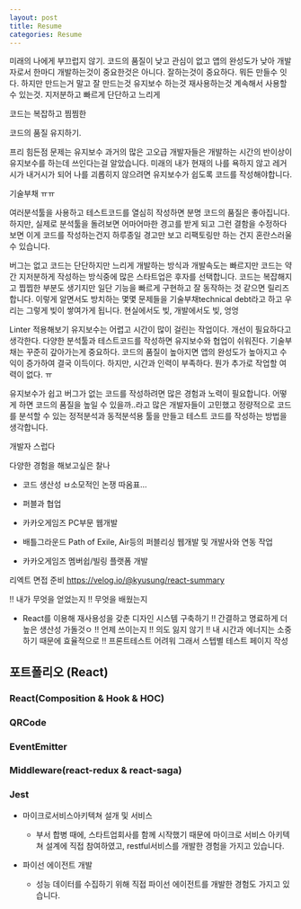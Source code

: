 ```yaml
---
layout: post
title: Resume
categories: Resume
---
```


미래의 나에게 부끄럽지 않기.
코드의 품질이 낮고 관심이 없고 앱의 완성도가 낮아
개발자로서 한마디
개발하는것이 중요한것은 아니다. 잘하는것이 중요하다.
뭐든 만들수 잇다. 하지만 만드는거 말고 잘 만드는것 유지보수 하는것 재사용하는것
계속해서 사용할수 있는것. 지저분하고 빠르게
단단하고 느리게

코드는 복잡하고 찜찜한

코드의 품질 유지하기.

프리 힘든점
문제는 유지보수
과거의 많은 고오급 개발자들은 개발하는 시간의 반이상이 유지보수를 하는데 쓰인다는걸 알았습니다. 미래의 내가 현재의 나를 욕하지 않고 레거시가 내거시가 되어 나를 괴롭히지 않으려면 유지보수가 쉽도록 코드를 작성해야합니다.

기술부채 ㅠㅠ

여러분석툴을 사용하고 테스트코드를 열심히 작성하면 분명 코드의 품질은 좋아집니다. 하지만, 실제로 분석툴을 돌려보면 어마어마한 경고를 받게 되고 그런 결함을 수정하다보면 이게 코드를 작성하는건지 하루종일 경고만 보고 리팩토링만 하는 건지 혼란스러울 수 있습니다.

버그는 없고 코드는 단단하지만 느리게 개발하는 방식과 개발속도는 빠르지만 코드는 약간 지저분하게 작성하는 방식중에 많은 스타트업은 후자를 선택합니다. 코드는 복잡해지고 찝찝한 부분도 생기지만 일단 기능을 빠르게 구현하고 잘 동작하는 것 같으면 릴리즈합니다. 이렇게 알면서도 방치하는 몇몇 문제들을 기술부채technical debt라고 하고 우리는 그렇게 빚이 쌓여가게 됩니다. 현실에서도 빚, 개발에서도 빚, 엉엉

Linter 적용해보기
유지보수는 어렵고 시간이 많이 걸린는 작업이다. 개선이 필요하다고 생각한다.
다양한 분석툴과 테스트코드를 작성하면 유지보수와 협업이 쉬워진다.
기술부채는 꾸준히 갚아가는게 중요하다.
코드의 품질이 높아지면 앱의 완성도가 높아지고 수익이 증가하여 결국 이득이다.
하지만, 시간과 인력이 부족하다. 뭔가 추가로 작업할 여력이 없다. ㅠ




유지보수가 쉽고 버그가 없는 코드를 작성하려면 많은 경험과 노력이 필요합니다. 어떻게 하면 코드의 품질을 높일 수 있을까..라고 많은 개발자들이 고민했고 정량적으로 코드를 분석할 수 있는 정적분석과 동적분석용 툴을 만들고 테스트 코드를 작성하는 방법을 생각합니다.


개발자 스럽다

다양한 경험을 해보고싶은 찰나


- 코드 생산성 ㅂ소모적인 논쟁 따옴표...
- 퍼블과 협업

- 카카오게임즈 PC부문 웹개발

- 배틀그라운드 Path of Exile, Air등의 퍼블리싱 웹개발 및 개발사와 연동 작업

- 카카오게임즈 멤버쉽/빌링 플랫폼 개발

  

리엑트 면접 준비
https://velog.io/@kyusung/react-summary

!! 내가 무엇을 얻었는지
!! 무엇을 배웠는지
- React를 이용해 재사용성을 갖춘 디자인 시스템 구축하기
!! 간결하고 명료하게 더 높은 생산성 가돌것ㅇ
!! 언제 쓰이는지
!! 의도 잃지 않기
!! 내 시간과 에너지는 소중하기 때문에 효율적으로
!! 프론트테스트 어려워 그래서 스텝별 테스트 페이지 작성



## 포트폴리오 (React)

### React(Composition &  Hook & HOC)

### QRCode

### EventEmitter

### Middleware(react-redux & react-saga)

### Jest

- 마이크로서비스아키텍쳐 설개 및 서비스

	- 부서 합병 때에, 스타트업회사를 함께 시작했기 때문에 마이크로 서비스 아키텍쳐 설계에 직접 참여하였고, restful서비스를 개발한 경험을 가지고 있습니다.

- 파이선 에이전트 개발

	- 성능 데이터를 수집하기 위해 직접 파이선 에이전트를 개발한 경험도 가지고 있습니다.
